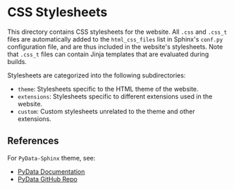 # CSS Stylesheets

This directory contains CSS stylesheets for the website.
All `.css` and `.css_t` files are automatically 
added to the `html_css_files` list 
in Sphinx's `conf.py` configuration file,
and are thus included in the website's stylesheets.
Note that `.css_t` files can contain Jinja templates
that are evaluated during builds.

Stylesheets are categorized into the following subdirectories:

- `theme`: Stylesheets specific to the HTML theme of the website.
- `extensions`: Stylesheets specific to different extensions used in the website.
- `custom`: Custom stylesheets unrelated to the theme and other extensions.


## References

For `PyData-Sphinx` theme, see:
- [PyData Documentation](https://pydata-sphinx-theme.readthedocs.io/en/stable/user_guide/styling.html)
- [PyData GitHub Repo](https://github.com/pydata/pydata-sphinx-theme/tree/main/src/pydata_sphinx_theme/assets/styles)
